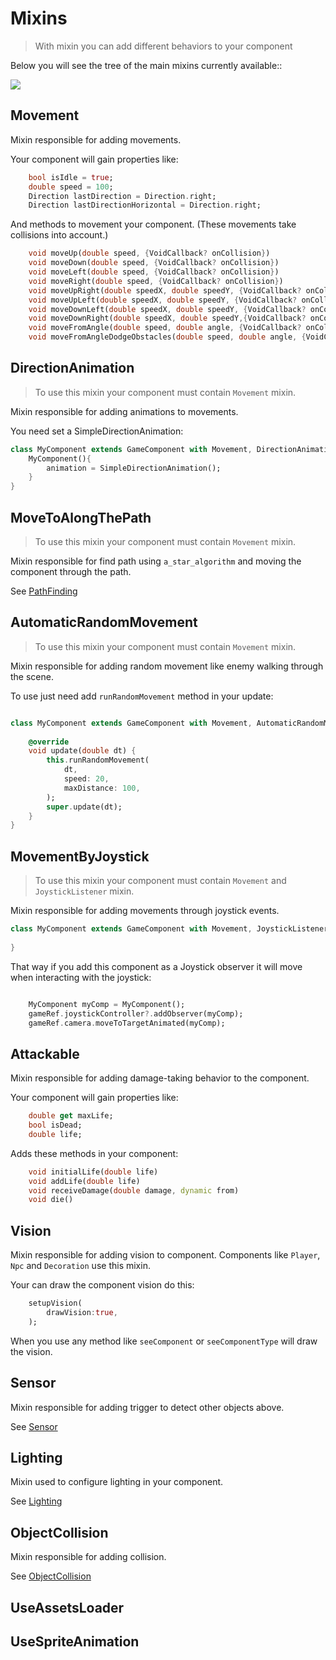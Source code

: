 # Mixins

> With mixin you can add different behaviors to your component


Below you will see the tree of the main mixins currently available::

<img src="_media/mixin_diagram.png"></img>


## Movement

Mixin responsible for adding movements.

Your component will gain properties like:

```dart
    bool isIdle = true;
    double speed = 100;
    Direction lastDirection = Direction.right;
    Direction lastDirectionHorizontal = Direction.right;
```

And methods to movement your component. (These movements take collisions into account.)

```dart
    void moveUp(double speed, {VoidCallback? onCollision})
    void moveDown(double speed, {VoidCallback? onCollision})
    void moveLeft(double speed, {VoidCallback? onCollision})
    void moveRight(double speed, {VoidCallback? onCollision})
    void moveUpRight(double speedX, double speedY, {VoidCallback? onCollision})
    void moveUpLeft(double speedX, double speedY, {VoidCallback? onCollision})
    void moveDownLeft(double speedX, double speedY, {VoidCallback? onCollision})
    void moveDownRight(double speedX, double speedY,{VoidCallback? onCollision})
    void moveFromAngle(double speed, double angle, {VoidCallback? onCollision})
    void moveFromAngleDodgeObstacles(double speed, double angle, {VoidCallback? onCollision,})
```

## DirectionAnimation

> To use this mixin your component must contain `Movement` mixin.

Mixin responsible for adding animations to movements.

You need set a SimpleDirectionAnimation:

```dart
class MyComponent extends GameComponent with Movement, DirectionAnimation{
    MyComponent(){
        animation = SimpleDirectionAnimation();
    }
}
```

## MoveToAlongThePath

> To use this mixin your component must contain `Movement` mixin.

Mixin responsible for find path using `a_star_algorithm` and moving the component through the path.

See [PathFinding](path_finding)

## AutomaticRandomMovement

> To use this mixin your component must contain `Movement` mixin.

Mixin responsible for adding random movement like enemy walking through the scene.

To use just need add `runRandomMovement` method in your update:

```dart

class MyComponent extends GameComponent with Movement, AutomaticRandomMovement{
    
    @override
    void update(double dt) {
        this.runRandomMovement(
            dt,
            speed: 20,
            maxDistance: 100,
        );
        super.update(dt);
    }
}

```

## MovementByJoystick

> To use this mixin your component must contain `Movement` and `JoystickListener` mixin.

Mixin responsible for adding movements through joystick events.

```dart
class MyComponent extends GameComponent with Movement, JoystickListener, MovementByJoystick{
    
}

```

That way if you add this component as a Joystick observer it will move when interacting with the joystick:

```dart

    MyComponent myComp = MyComponent();
    gameRef.joystickController?.addObserver(myComp);
    gameRef.camera.moveToTargetAnimated(myComp);

```

## Attackable

Mixin responsible for adding damage-taking behavior to the component.

Your component will gain properties like:

```dart
    double get maxLife;
    bool isDead;
    double life;
```

Adds these methods in your component:

```dart
    void initialLife(double life)
    void addLife(double life)
    void receiveDamage(double damage, dynamic from)
    void die()
```

## Vision

Mixin responsible for adding vision to component. Components like `Player`, `Npc` and `Decoration` use this mixin.

Your can draw the component vision do this:

```dart
    setupVision(
        drawVision:true,
    );
```

When you use any method like `seeComponent` or `seeComponentType` will draw the vision.

## Sensor

Mixin responsible for adding trigger to detect other objects above.

See [Sensor](sensor)

## Lighting

Mixin used to configure lighting in your component.

See [Lighting](lighting)

## ObjectCollision

Mixin responsible for adding collision.

See [ObjectCollision](collision_system)

## UseAssetsLoader

## UseSpriteAnimation